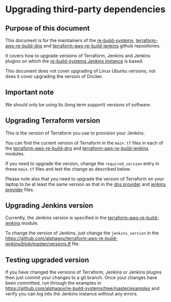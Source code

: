 # Upgrading third-party dependencies

## Purpose of this document

This document is for the maintainers of the [re-build-systems](https://github.com/alphagov/re-build-systems), [terraform-aws-re-build-dns](https://github.com/alphagov/terraform-aws-re-build-dns) and [terraform-aws-re-build-jenkins](https://github.com/alphagov/terraform-aws-re-build-jenkins) github repositories.

It covers how to upgrade versions of Terraform, Jenkins and Jenkins plugins on which the [re-build-systems Jenkins instance](https://github.com/alphagov/re-build-systems) is based.

This document does not cover upgrading of Linux Ubuntu versions, not does it cover upgrading the version of Docker.

## Important note

We should only be using lts (long term support) versions of software.

## Upgrading Terraform version

This is the version of Terraform you use to provision your Jenkins.

You can find the current version of Terraform in the `main.tf` files in each of the [terraform-aws-re-build-dns](https://github.com/alphagov/terraform-aws-re-build-dns) and [terraform-aws-re-build-jenkins](https://github.com/alphagov/terraform-aws-re-build-jenkins) modules.

If you need to upgrade the version, change the `required_version` entry in these `main.tf` files and test the change as described below.

Please note also that you need to upgrade the version of Terraform on your laptop to be at least the same version as that in the [dns provider](https://github.com/alphagov/re-build-systems/blob/master/examples/gds_specific_dns_and_jenkins/dns/provider.tf) and [jenkins provider](https://github.com/alphagov/re-build-systems/blob/master/examples/gds_specific_dns_and_jenkins/jenkins/provider.tf) files.

## Upgrading Jenkins version

Currently, the Jenkins version is specified in the [terraform-aws-re-build-jenkins](https://github.com/alphagov/terraform-aws-re-build-jenkins) module.

To change the version of Jenkins, just change the `jenkins_version` in the https://github.com/alphagov/terraform-aws-re-build-jenkins/blob/master/versions.tf file.

## Testing upgraded version

If you have changed the versions of Terraform, Jenkins or Jenkins plugins then just commit your changes to a git branch. Once your changes have been committed, run through the examples in https://github.com/alphagov/re-build-systems/tree/master/examples and verify you can log into the Jenkins instance without any errors.

